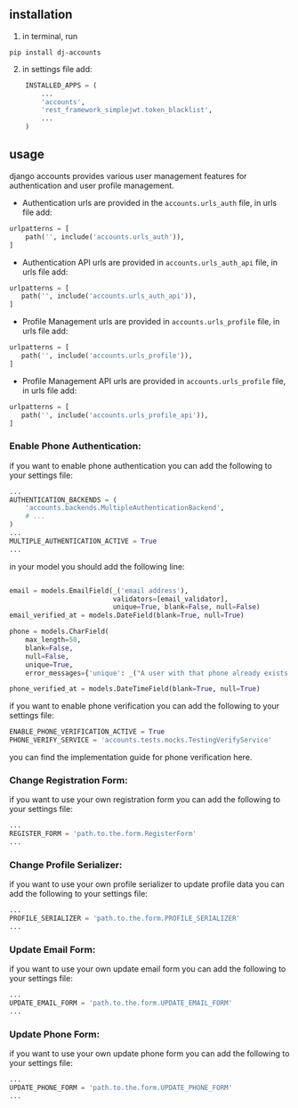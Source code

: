 ## installation

1. in terminal, run
```
pip install dj-accounts
```
2. in settings file add:

``` python 
    INSTALLED_APPS = (
        ...
        'accounts',
        'rest_framework_simplejwt.token_blacklist',
        ...
    )
```

## usage

django accounts provides various user management features for authentication and user profile management.

* Authentication urls are provided in the `accounts.urls_auth` file, in urls file add:
```python
urlpatterns = [
    path('', include('accounts.urls_auth')),
]
```

* Authentication API urls are provided in `accounts.urls_auth_api` file, in urls file add:
```python
urlpatterns = [
   path('', include('accounts.urls_auth_api')),
]
```

* Profile Management urls are provided in `accounts.urls_profile` file, in urls file add:
```python
urlpatterns = [
   path('', include('accounts.urls_profile')),
]
```

* Profile Management API urls are provided in `accounts.urls_profile` file, in urls file add:
```python
urlpatterns = [
   path('', include('accounts.urls_profile_api')),
]
```

### Enable Phone Authentication:

if you want to enable phone authentication you can add the following to your settings file:

```python
...
AUTHENTICATION_BACKENDS = (
    'accounts.backends.MultipleAuthenticationBackend',
    # ...
)
...
MULTIPLE_AUTHENTICATION_ACTIVE = True
...
```

in your model you should add the following line:
```python

email = models.EmailField(_('email address'),
                          validators=[email_validator],
                          unique=True, blank=False, null=False)
email_verified_at = models.DateField(blank=True, null=True)

phone = models.CharField(
    max_length=50,
    blank=False,
    null=False,
    unique=True,
    error_messages={'unique': _("A user with that phone already exists.")})

phone_verified_at = models.DateTimeField(blank=True, null=True)

```


if you want to enable phone verification you can add the following to your settings file:

```python
ENABLE_PHONE_VERIFICATION_ACTIVE = True
PHONE_VERIFY_SERVICE = 'accounts.tests.mocks.TestingVerifyService'
```

you can find the implementation guide for phone verification here.

### Change Registration Form:

if you want to use your own registration form you can add the following to your settings file:

```python
...
REGISTER_FORM = 'path.to.the.form.RegisterForm'
...
```

### Change Profile Serializer:

if you want to use your own profile serializer to update profile data you can add the following to your settings file:

```python
...
PROFILE_SERIALIZER = 'path.to.the.form.PROFILE_SERIALIZER'
...
```

### Update Email Form:

if you want to use your own update email form you can add the following to your settings file:

```python
...
UPDATE_EMAIL_FORM = 'path.to.the.form.UPDATE_EMAIL_FORM'
...
```

### Update Phone Form:

if you want to use your own update phone form you can add the following to your settings file:

```python
...
UPDATE_PHONE_FORM = 'path.to.the.form.UPDATE_PHONE_FORM'
...
```